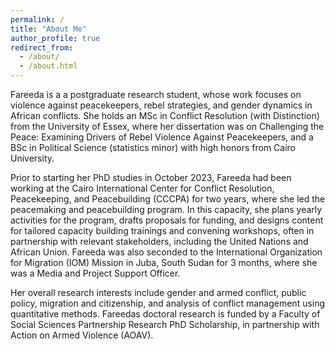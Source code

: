 ```yaml
---
permalink: /
title: "About Me"
author_profile: true
redirect_from: 
  - /about/
  - /about.html
---
```


Fareeda is a a postgraduate research student, whose work focuses on violence against peacekeepers, rebel strategies, and gender dynamics in African conflicts. She holds an MSc in Conflict Resolution (with Distinction) from the University of Essex, where her dissertation was on Challenging the Peace: Examining Drivers of Rebel Violence Against Peacekeepers, and a BSc in Political Science (statistics minor) with high honors from Cairo University. 

Prior to starting her PhD studies in October 2023, Fareeda had been working at the Cairo International Center for Conflict Resolution, Peacekeeping, and Peacebuilding (CCCPA) for two years, where she led the peacemaking and peacebuilding program. In this capacity, she plans yearly activities for the program, drafts proposals for funding, and designs content for tailored capacity building trainings and convening workshops, often in partnership with relevant stakeholders, including the United Nations and African Union. Fareeda was also seconded to the International Organization for Migration (IOM) Mission in Juba, South Sudan for 3 months, where she was a Media and Project Support Officer.

Her overall research interests include gender and armed conflict, public policy, migration and citizenship, and analysis of conflict management using quantitative methods. Fareedas doctoral research is funded by a Faculty of Social Sciences Partnership Research PhD Scholarship, in partnership with Action on Armed Violence (AOAV).
